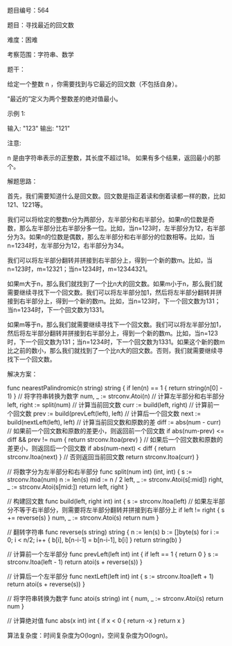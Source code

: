 题目编号：564

题目：寻找最近的回文数

难度：困难

考察范围：字符串、数学

题干：

给定一个整数 n ，你需要找到与它最近的回文数（不包括自身）。

“最近的”定义为两个整数差的绝对值最小。

示例 1:

输入: "123"
输出: "121"

注意:

n 是由字符串表示的正整数，其长度不超过18。
如果有多个结果，返回最小的那个。

解题思路：

首先，我们需要知道什么是回文数。回文数是指正着读和倒着读都一样的数，比如121、1221等。

我们可以将给定的整数n分为两部分，左半部分和右半部分。如果n的位数是奇数，那么左半部分比右半部分多一位。比如，当n=123时，左半部分为12，右半部分为3。如果n的位数是偶数，那么左半部分和右半部分的位数相等。比如，当n=1234时，左半部分为12，右半部分为34。

我们可以将左半部分翻转并拼接到右半部分上，得到一个新的数m。比如，当n=123时，m=12321；当n=1234时，m=12344321。

如果m大于n，那么我们就找到了一个比n大的回文数。如果m小于n，那么我们就需要继续寻找下一个回文数。我们可以将左半部分加1，然后将左半部分翻转并拼接到右半部分上，得到一个新的数m。比如，当n=123时，下一个回文数为131；当n=1234时，下一个回文数为1331。

如果m等于n，那么我们就需要继续寻找下一个回文数。我们可以将左半部分加1，然后将左半部分翻转并拼接到右半部分上，得到一个新的数m。比如，当n=123时，下一个回文数为131；当n=1234时，下一个回文数为1331。如果这个新的数m比之前的数小，那么我们就找到了一个比n大的回文数。否则，我们就需要继续寻找下一个回文数。

解决方案：

func nearestPalindromic(n string) string {
    if len(n) == 1 {
        return string(n[0] - 1)
    }
    // 将字符串转换为数字
    num, _ := strconv.Atoi(n)
    // 计算左半部分和右半部分
    left, right := split(num)
    // 计算当前回文数
    curr := build(left, right)
    // 计算前一个回文数
    prev := build(prevLeft(left), left)
    // 计算后一个回文数
    next := build(nextLeft(left), left)
    // 计算当前回文数和原数的差
    diff := abs(num - curr)
    // 如果前一个回文数和原数的差更小，则返回前一个回文数
    if abs(num-prev) <= diff && prev != num {
        return strconv.Itoa(prev)
    }
    // 如果后一个回文数和原数的差更小，则返回后一个回文数
    if abs(num-next) < diff {
        return strconv.Itoa(next)
    }
    // 否则返回当前回文数
    return strconv.Itoa(curr)
}

// 将数字分为左半部分和右半部分
func split(num int) (int, int) {
    s := strconv.Itoa(num)
    n := len(s)
    mid := n / 2
    left, _ := strconv.Atoi(s[:mid])
    right, _ := strconv.Atoi(s[mid:])
    return left, right
}

// 构建回文数
func build(left, right int) int {
    s := strconv.Itoa(left)
    // 如果左半部分不等于右半部分，则需要将左半部分翻转并拼接到右半部分上
    if left != right {
        s += reverse(s)
    }
    num, _ := strconv.Atoi(s)
    return num
}

// 翻转字符串
func reverse(s string) string {
    n := len(s)
    b := []byte(s)
    for i := 0; i < n/2; i++ {
        b[i], b[n-i-1] = b[n-i-1], b[i]
    }
    return string(b)
}

// 计算前一个左半部分
func prevLeft(left int) int {
    if left == 1 {
        return 0
    }
    s := strconv.Itoa(left - 1)
    return atoi(s + reverse(s))
}

// 计算后一个左半部分
func nextLeft(left int) int {
    s := strconv.Itoa(left + 1)
    return atoi(s + reverse(s))
}

// 将字符串转换为数字
func atoi(s string) int {
    num, _ := strconv.Atoi(s)
    return num
}

// 计算绝对值
func abs(x int) int {
    if x < 0 {
        return -x
    }
    return x
}

算法复杂度：时间复杂度为O(logn)，空间复杂度为O(logn)。